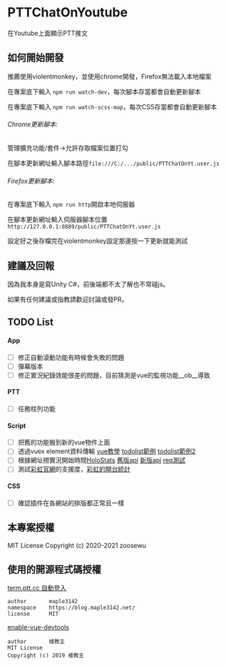 # PTTChatOnYoutube
在Youtube上面顯示PTT推文

## 如何開始開發

推薦使用violentmonkey，並使用chrome開發，Firefox無法載入本地檔案

在專案底下輸入 ```npm run watch-dev```，每次腳本存當都會自動更新腳本

在專案底下輸入 ```npm run watch-scss-map```，每次CSS存當都會自動更新腳本

###### Chrome更新腳本: 
管理擴充功能/套件->允許存取檔案位置打勾

在腳本更新網址輸入腳本路徑```file:///C:/.../public/PTTChatOnYt.user.js```

###### Firefox更新腳本: 
在專案底下輸入 ```npm run http```開啟本地伺服器

在腳本更新網址輸入伺服器腳本位置```http://127.0.0.1:8889/public/PTTChatOnYt.user.js```

設定好之後存檔完在violentmonkey設定那邊按一下更新就能測試

## 建議及回報

因為我本身是寫Unity C#，前後端都不太了解也不常碰js。

如果有任何建議或指教請歡迎討論或發PR。

## TODO List
#### App
- [ ] 修正自動滾動功能有時候會失敗的問題
- [ ] 彈幕版本
- [ ] 修正實況紀錄效能很差的問題，目前猜測是vue的監視功能__ob__導致

#### PTT
- [ ] 任務柱列功能

#### Script
- [ ] 把舊的功能搬到新的vue物件上面
- [ ] 透過vuex element資料傳輸 [vue教學](https://ithelp.ithome.com.tw/users/20107673/ironman/1470?page=1) [todolist範例](https://codepen.io/oddvalue/pen/dpBGpj) [todolist範例2](https://codepen.io/mkumaran/pen/vZgara?editors=1010)
- [ ] 根據網址撈實況開始時間[HoloStats](https://github.com/PoiScript/HoloStats/tree/master) [舊版api](https://holo.poi.cat/api/v3/streams_report?ids=skSmTEnAyGk&metrics=youtube_stream_viewer&start_at=0&end_at=0) [新版api](https://holo.poi.cat/api/v3/streams_report?ids=77OTDrqhN80&metrics=youtube_stream_viewer&start_at=0&end_at=0) [req測試](https://reqbin.com/)
- [ ] 測試[彩虹官網](https://niji-mado.web.app/home)的支援度，[彩虹的開台統計](https://2434analytics.com/rank/dailyView.html)

#### CSS 
- [ ] 確認插件在各網站的排版都正常且一樣

## 本專案授權

MIT License
Copyright (c) 2020-2021 zoosewu

## 使用的開源程式碼授權
[term.ptt.cc 自動登入](https://openuserjs.org/scripts/maple3142/term.ptt.cc_%E8%87%AA%E5%8B%95%E7%99%BB%E5%85%A5)
```
author       maple3142
namespace    https://blog.maple3142.net/
license      MIT
```
[enable-vue-devtools](https://github.com/52cik/enable-vue-devtools)
```
author       楼教主
MIT License
Copyright (c) 2019 楼教主
```